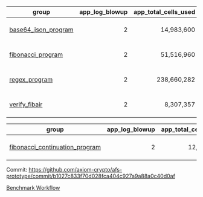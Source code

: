 | group | app_log_blowup | app_total_cells_used | app_total_cycles | app_total_proof_time_ms | leaf_log_blowup | leaf_total_cells_used | leaf_total_cycles | leaf_total_proof_time_ms | instance | alloc |
|---|---|---|---|---|---|---|---|---|---|---|
| [ base64_json_program ](https://github.com/axiom-crypto/afs-prototype/blob/gh-pages/benchmarks-pr/838/individual/base64_json-2-2-64cpu-linux-arm64-mimalloc.md) | <div style='text-align: right'> 2 </div>  | <div style='text-align: right'> 14,983,600 </div>  | <div style='text-align: right'> 217,310 </div>  | <span style='color: red'>(+37.0 [+1.4%])</span><div style='text-align: right'> 2,727.0 </div>  | <div style='text-align: right'> 2 </div>  | <span style='color: red'>(+51,480 [+0.0%])</span><div style='text-align: right'> 293,140,358 </div>  | <span style='color: red'>(+4,674 [+0.1%])</span><div style='text-align: right'> 6,746,626 </div>  | <span style='color: red'>(+19.0 [+0.0%])</span><div style='text-align: right'> 38,942.0 </div>  | 64cpu-linux-arm64 | mimalloc |
| [ fibonacci_program ](https://github.com/axiom-crypto/afs-prototype/blob/gh-pages/benchmarks-pr/838/individual/fibonacci-2-2-64cpu-linux-arm64-mimalloc.md) | <div style='text-align: right'> 2 </div>  | <div style='text-align: right'> 51,516,960 </div>  | <div style='text-align: right'> 1,500,219 </div>  | <span style='color: green'>(-6.0 [-0.1%])</span><div style='text-align: right'> 7,090.0 </div>  | <div style='text-align: right'> 2 </div>  | <span style='color: green'>(-1,510 [-0.0%])</span><div style='text-align: right'> 143,312,170 </div>  | <span style='color: green'>(-165 [-0.0%])</span><div style='text-align: right'> 3,502,443 </div>  | <span style='color: green'>(-291.0 [-1.5%])</span><div style='text-align: right'> 19,329.0 </div>  | 64cpu-linux-arm64 | mimalloc |
| [ regex_program ](https://github.com/axiom-crypto/afs-prototype/blob/gh-pages/benchmarks-pr/838/individual/regex-2-2-64cpu-linux-arm64-mimalloc.md) | <div style='text-align: right'> 2 </div>  | <div style='text-align: right'> 238,660,282 </div>  | <div style='text-align: right'> 4,181,050 </div>  | <span style='color: red'>(+39.0 [+0.1%])</span><div style='text-align: right'> 28,748.0 </div>  | <div style='text-align: right'> 2 </div>  | <span style='color: green'>(-4,290 [-0.0%])</span><div style='text-align: right'> 314,402,611 </div>  | <span style='color: green'>(-392 [-0.0%])</span><div style='text-align: right'> 7,302,358 </div>  | <span style='color: red'>(+1,073.0 [+2.7%])</span><div style='text-align: right'> 40,772.0 </div>  | 64cpu-linux-arm64 | mimalloc |
| [ verify_fibair ](https://github.com/axiom-crypto/afs-prototype/blob/gh-pages/benchmarks-pr/838/individual/verify_fibair-2-2-64cpu-linux-arm64-mimalloc.md) | <div style='text-align: right'> 2 </div>  | <div style='text-align: right'> 8,307,357 </div>  | <div style='text-align: right'> 199,267 </div>  | <span style='color: green'>(-3.0 [-0.2%])</span><div style='text-align: right'> 1,571.0 </div>  | <div style='text-align: right'> - </div>  | <div style='text-align: right'> - </div>  | <div style='text-align: right'> - </div>  | <div style='text-align: right'> - </div>  | 64cpu-linux-arm64 | mimalloc |

| group | app_log_blowup | app_total_cells_used | app_total_cycles | app_total_proof_time_ms | leaf_log_blowup | leaf_total_cells_used | leaf_total_cycles | leaf_total_proof_time_ms | root_log_blowup | root_total_cells_used | root_total_cycles | root_total_proof_time_ms | internal_log_blowup | internal_total_cells_used | internal_total_cycles | internal_total_proof_time_ms | instance | alloc |
|---|---|---|---|---|---|---|---|---|---|---|---|---|---|---|---|---|---|---|
| [ fibonacci_continuation_program ](https://github.com/axiom-crypto/afs-prototype/blob/gh-pages/benchmarks-pr/838/individual/fib_e2e-2-2-2-2-64cpu-linux-arm64-mimalloc.md) | <div style='text-align: right'> 2 </div>  | <div style='text-align: right'> 12,161,130 </div>  | <div style='text-align: right'> 12,000,219 </div>  | <div style='text-align: right'> 40,592.0 </div>  | <div style='text-align: right'> 2 </div>  | <div style='text-align: right'> 145,073,027 </div>  | <div style='text-align: right'> 3,658,066 </div>  | <div style='text-align: right'> 77,006.0 </div>  | <div style='text-align: right'> 2 </div>  | <div style='text-align: right'> 987,069,079 </div>  | <div style='text-align: right'> 24,121,572 </div>  | <div style='text-align: right'> 105,135.0 </div>  | <div style='text-align: right'> 2 </div>  | <div style='text-align: right'> 863,657,706 </div>  | <div style='text-align: right'> 21,889,922 </div>  | <div style='text-align: right'> 93,743.0 </div>  | 64cpu-linux-arm64 | mimalloc |


Commit: https://github.com/axiom-crypto/afs-prototype/commit/b1027c833f70d028fca404c927a9a88a0c40d0af

[Benchmark Workflow](https://github.com/axiom-crypto/afs-prototype/actions/runs/11942057742)
